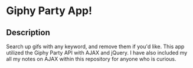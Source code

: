 # Giphy Party App! 

## Description

Search up gifs with any keyword, and remove them if you'd like. This app utilized the Giphy Party API with AJAX and jQuery. 
I have also included my all my notes on AJAX within this repository for anyone who is curious.  
